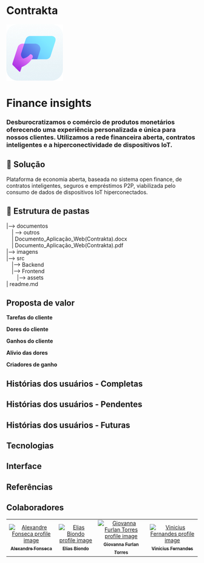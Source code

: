# Contrakta

![Logo da Equipe](https://github.com/Contrakta/front-end/blob/main/imagens/Logotipo.png?raw=true)

# Finance insights
### Desburocratizamos o comércio de produtos monetários oferecendo uma experiência personalizada e única  para nossos clientes. Utilizamos a rede financeira aberta, contratos inteligentes e a hiperconectividade de dispositivos IoT.

## 📝 Solução 

Plataforma de economia aberta, baseada no sistema open finance, de contratos inteligentes, seguros e empréstimos P2P, viabilizada pelo consumo de dados de dispositivos IoT hiperconectados.

## 📁 Estrutura de pastas
  
 |--> documentos<br>
  &emsp;| --> outros <br>
  &emsp;| Documento_Aplicação_Web(Contrakta).docx<br>
  &emsp;| Documento_Aplicação_Web(Contrakta).pdf<br>
|--> imagens<br>
|--> src<br>
  &emsp;|--> Backend<br>
  &emsp;|--> Frontend<br>
  &emsp;&emsp;|--> assets<br>
| readme.md<br>
 
 ## Proposta de valor
 
<b>Tarefas do cliente</b>
 
<b>Dores do cliente</b>
 
<b>Ganhos do cliente</b>
 
<b>Alívio das dores</b>
 
<b>Criadores de ganho</b>
 
## Histórias dos usuários - Completas
 
## Histórias dos usuários - Pendentes
  
## Histórias dos usuários - Futuras

## Tecnologias 

## Interface

## Referências 

## Colaboradores 

<table>
  <tr>
    <td align="center">
      <a href="https://www.linkedin.com/in/alexandrefonseca00/">
        <img src="https://media-exp1.licdn.com/dms/image/C4E03AQGklUF0D4eLUQ/profile-displayphoto-shrink_200_200/0/1657313485534?e=1669248000&v=beta&t=kBmF_DjFDSCVMUy2bw7jPTixyJMbI8ULHSjEwBU6U9w" width="100px;" alt="Alexandre Fonseca profile image"/><br>
        <sub>
          <b>Alexandre Fonseca</b>
        </sub>
      </a>
    </td>
    <td align="center">
      <a href="https://www.linkedin.com/in/eliasbiondo/">
        <img src="https://avatars.githubusercontent.com/u/64558682?v=4" width="100px;" alt="Elias Biondo profile image"/><br>
        <sub>
          <b>Elias Biondo</b>
        </sub>
      </a>
    </td>
    <td align="center">
      <a href="https://www.linkedin.com/in/giovanna-furlan-torres-378316182/">
        <img src="https://avatars.githubusercontent.com/u/99223562?v=4" width="100px;" alt="Giovanna Furlan Torres profile image"/><br>
        <sub>
          <b>Giovanna Furlan Torres</b>
        </sub>
      </a>
    </td>
    <td align="center">
      <a href="https://www.linkedin.com/in/vinicius-oliveira-fernandes-627b68168/">
        <img src="https://media-exp1.licdn.com/dms/image/C4D03AQFFmBs4iwskdQ/profile-displayphoto-shrink_200_200/0/1603804392761?e=1669248000&v=beta&t=H4ZqakQh19r0-Z_HlRmZmdPxji8U5pibEnT0nhzPxgA" width="100px;" alt="Vinicius Fernandes profile image"/><br>
        <sub>
          <b>Vinicius Fernandes</b>
        </sub>
      </a>
    </td>
  </tr>
</table>

 
 
